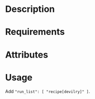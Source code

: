 Description
===========

Requirements
============

Attributes
==========

Usage
=====
Add ``"run_list": [ "recipe[devilry]" ]``.
